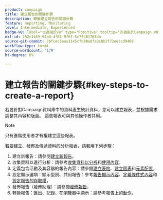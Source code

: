 ```yaml
---
product: campaign
title: 建立報告的關鍵步驟
description: 瞭解建立報告的關鍵步驟
feature: Reporting, Monitoring
level: Intermediate, Experienced
badge-v8: label="也適用於v8" type="Positive" tooltip="亦適用於Campaign v8"
exl-id: 262c1469-94b4-4f81-9f6f-5c7f481765da
source-git-commit: 2bfcec5eaa1145cfb88adfa9c8b2f72ee3cd9469
workflow-type: tm+mt
source-wordcount: '179'
ht-degree: 0%

---
```


# 建立報告的關鍵步驟{#key-steps-to-create-a-report}



若要針對Campaign資料庫中的資料產生統計資料，您可以建立報表，並根據需求調整其內容和版面。 這些報表可與其他操作者共用。

>[!NOTE]
>
>只有進階使用者才有權建立這些報表。

若要建立、發佈及傳遞資料的分析報表，請套用下列步驟：

1. 建立新報告：請參閱[建立新報告](../../reporting/using/creating-a-new-report.md)，
1. 收集資料以進行分析：請參考[收集資料以分析](../../reporting/using/collecting-data-to-analyze.md)和[使用內容](../../reporting/using/using-the-context.md)，
1. 定義包含活動及其容器的報告內容：請參閱[建立表格](../../reporting/using/creating-a-table.md)、[建立圖表](../../reporting/using/creating-a-chart.md)和[元素配置](../../reporting/using/element-layout.md)，
1. 設定顯示選項：顯示型別、共用報告：參考[報告顯示內容](../../reporting/using/configuring-access-to-the-report.md#report-display-context)、[定義條件式內容](../../reporting/using/defining-a-conditional-content.md)和[設定報告的存取權](../../reporting/using/configuring-access-to-the-report.md)，
1. 發佈報告（發佈助理）：請參閱[發佈報告](../../reporting/using/configuring-access-to-the-report.md#publishing-the-report)，
1. 轉換報告：匯出、記錄、在瀏覽器中顯示：請參考報告上的[動作](../../reporting/using/actions-on-reports.md)。

